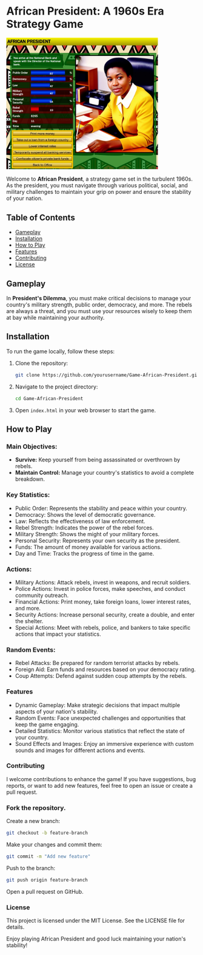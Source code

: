 # African President: A 1960s Era Strategy Game

<img src="https://github.com/SapporoAlex/Game-African-President/blob/main/preview.jpg" width="400px" height="auto">

Welcome to **African President**, a strategy game set in the turbulent 1960s. As the president, you must navigate through various political, social, and military challenges to maintain your grip on power and ensure the stability of your nation.

## Table of Contents

- [Gameplay](#gameplay)
- [Installation](#installation)
- [How to Play](#how-to-play)
- [Features](#features)
- [Contributing](#contributing)
- [License](#license)

## Gameplay

In **President's Dilemma**, you must make critical decisions to manage your country's military strength, public order, democracy, and more. The rebels are always a threat, and you must use your resources wisely to keep them at bay while maintaining your authority.

## Installation

To run the game locally, follow these steps:

1. Clone the repository:
    ```sh
    git clone https://github.com/yourusername/Game-African-President.git
    ```
2. Navigate to the project directory:
    ```sh
    cd Game-African-President
    ```
3. Open `index.html` in your web browser to start the game.

## How to Play

### Main Objectives:
- **Survive:** Keep yourself from being assassinated or overthrown by rebels.
- **Maintain Control:** Manage your country's statistics to avoid a complete breakdown.

### Key Statistics:
- Public Order: Represents the stability and peace within your country.
- Democracy: Shows the level of democratic governance.
- Law: Reflects the effectiveness of law enforcement.
- Rebel Strength: Indicates the power of the rebel forces.
- Military Strength: Shows the might of your military forces.
- Personal Security: Represents your own security as the president.
- Funds: The amount of money available for various actions.
- Day and Time: Tracks the progress of time in the game.

### Actions:
- Military Actions: Attack rebels, invest in weapons, and recruit soldiers.
- Police Actions: Invest in police forces, make speeches, and conduct community outreach.
- Financial Actions: Print money, take foreign loans, lower interest rates, and more.
- Security Actions: Increase personal security, create a double, and enter the shelter.
- Special Actions: Meet with rebels, police, and bankers to take specific actions that impact your statistics.

### Random Events:
- Rebel Attacks: Be prepared for random terrorist attacks by rebels.
- Foreign Aid: Earn funds and resources based on your democracy rating.
- Coup Attempts: Defend against sudden coup attempts by the rebels.

### Features
- Dynamic Gameplay: Make strategic decisions that impact multiple aspects of your nation's stability.
- Random Events: Face unexpected challenges and opportunities that keep the game engaging.
- Detailed Statistics: Monitor various statistics that reflect the state of your country.
- Sound Effects and Images: Enjoy an immersive experience with custom sounds and images for different actions and events.

### Contributing
I welcome contributions to enhance the game! If you have suggestions, bug reports, or want to add new features, feel free to open an issue or create a pull request.

### Fork the repository.
Create a new branch:
```sh
git checkout -b feature-branch
```
Make your changes and commit them:
```sh
git commit -m "Add new feature"
```
Push to the branch:
```sh
git push origin feature-branch
```
Open a pull request on GitHub.

### License
This project is licensed under the MIT License. See the LICENSE file for details.

Enjoy playing African President and good luck maintaining your nation's stability!
